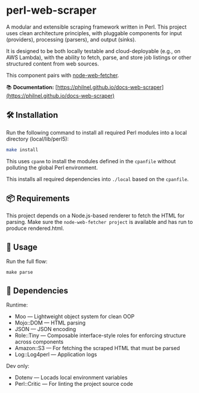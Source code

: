 # perl-web-scraper

A modular and extensible scraping framework written in Perl. This project uses clean architecture principles, with pluggable components for input (providers), processing (parsers), and output (sinks).

It is designed to be both locally testable and cloud-deployable (e.g., on AWS Lambda), with the ability to fetch, parse, and store job listings or other structured content from web sources.

This component pairs with [node-web-fetcher](https://github.com/PhilNel/node-web-fetcher).

📚 **Documentation:** [https://philnel.github.io/docs-web-scraper](https://philnel.github.io/docs-web-scraper)

## 🛠 Installation

Run the following command to install all required Perl modules into a local directory (local/lib/perl5):

```bash
make install
```

This uses `cpanm` to install the modules defined in the `cpanfile` without polluting the global Perl environment.

This installs all required dependencies into `./local` based on the `cpanfile`.

## 📦 Requirements
This project depends on a Node.js-based renderer to fetch the HTML for parsing.
Make sure the `node-web-fetcher project` is available and has run to produce rendered.html.

## 🧪 Usage

Run the full flow:

```make
make parse
```

## 🔧 Dependencies

Runtime:
- Moo — Lightweight object system for clean OOP
- Mojo::DOM — HTML parsing
- JSON — JSON encoding
- Role::Tiny — Composable interface-style roles for enforcing structure across components
- Amazon::S3 — For fetching the scraped HTML that must be parsed
- Log::Log4perl — Application logs

Dev only:
- Dotenv — Locads local environment variables
- Perl::Critic — For linting the project source code